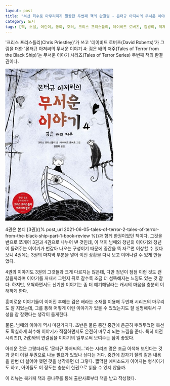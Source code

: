 ```yaml
---
layout: post
title: "복선 회수로 마무리까지 깔끔한 두번째 책의 완결권 - 몬터규 아저씨의 무서운 이야기 4"
category: 도서
tags: [책, 소설, 어린이, 동화, 호러, 크리스 프리스틀리, 데이비드 로버츠, 김경희, 제제의숲, 심야책방, 토네이도, 북카페 책과 콩나무, 서평]
---
```


'크리스 프리스틀리(Chris Priestley)'가 쓰고
'데이비드 로버츠(David Roberts)'가 그림을 더한
'몬터규 아저씨의 무서운 이야기 4: 검은 배의 저주(Tales of Terror from the Black Ship)'는
무서운 이야기 시리즈(Tales of Terror Series) 두번째 책의 완결권이다.

![표지](/images/book/tales-of-terror-2-tales-of-terror-from-the-black-ship-part-2-book-h480.jpg)

4권은 본디 [3권]({% post_url 2021-06-05-tales-of-terror-2-tales-of-terror-from-the-black-ship-part-1-book-review %})과 함께 한권이었던 책이다.
그것을 반으로 쪼개어 3권과 4권으로 나누어 낸 것인데,
이 책이 남매와 청년의 이야기와 청년이 들려주는 이야기가 번갈아 나오는 구성이기 때문에
중간을 뚝 자르면 이상할 수 있다보니
4권에는 3권의 마지막 부분을 넣어 이전 상황을 다시 보고 이어나갈 수 있게 만들었다.

4권의 이야기도 3권의 그것들과 크게 다르지는 않은데,
다만 청년이 점점 이런 것도 괜찮을까라며 이야기를 꺼내서 그런지
뒤로 갈수록 조금 더 섬뜩해지는 느낌도 있는 것 같다.
하지만, 오싹하면서도 신기한 이야기는 좀 더 얘기해달라는 캐시의 마음을 충분히 이해하게 한다.

흥미로운 이야기들이 이어진 후에는 검은 배라는 소재를 이용해 두번째 시리즈의 마무리도 잘 지었는데,
그를 통해 어떻게 이런 이야기가 있을 수 있었는지도 잘 설명해줘서 구성을 참 잘했다는 생각이 들게한다.

물론, 남매의 이야기 역시 마찬가지다.
초반은 물론 중간 중간에 은근히 뿌려두었던 복선도 확실하게 회수해
이야기가 적절하면서도 온전히 마무리 되는 느낌을 준다.
특히 이전 시리즈(1, 2권)와의 연결점을 이야기의 일부로써 보여주는 점이 좋았다.

아쉬운 것은 그렇더라도 '몬터규 아저씨의...'라는 시리즈 명은 조금 어색해 보인다는 것과
굳이 이걸 두권으로 나눌 필요가 있었나 싶다는 거다.
중간에 갑자기 잘려 같은 내용을 한번 더 실어야 했던 것을 생각하면 더 그렇다.
짧막한 에피소드가 이어지는 형식이기도 하고,
아이들도 이 정도는 충분히 한권으로 읽을 수 있지 않을까.



<div class="im im-info">
이 리뷰는 북카페 책과 콩나무를 통해 출판사로부터 책을 받고 작성했다.
</div>
